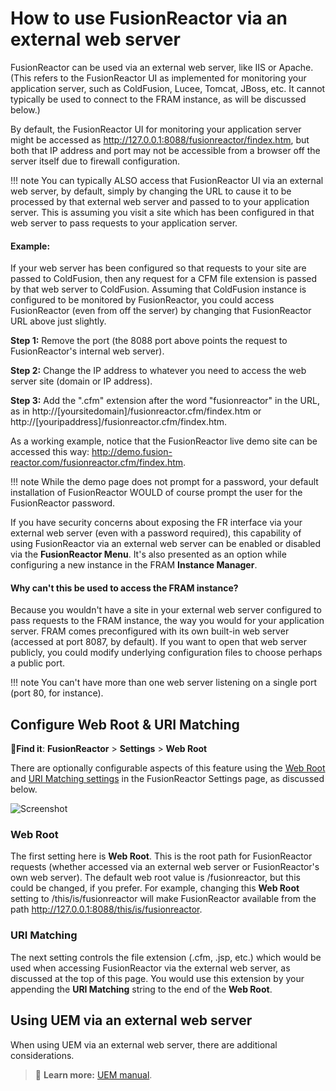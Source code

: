 # How to use FusionReactor via an external web server 

FusionReactor can be used via an external web server, like IIS or Apache. (This refers to the FusionReactor UI as implemented for monitoring your application server, such as ColdFusion, Lucee, Tomcat, JBoss, etc. It cannot typically be used to connect to the FRAM instance, as will be discussed below.)

By default, the FusionReactor UI for monitoring your application server might be accessed as http://127.0.0.1:8088/fusionreactor/findex.htm, but both that IP address and port may not be accessible from a browser off the server itself due to firewall configuration.

!!! note 
    You can typically ALSO access that FusionReactor UI via an external web server, by default, simply by changing the URL to cause it to be processed by that external web server and passed to to your application server. This is assuming you visit a site which has been configured in that web server to pass requests to your application server. 
    
#### Example:

If your web server has been configured so that requests to your site are passed to ColdFusion, then any request for a CFM file extension is passed by that web server to ColdFusion. Assuming that ColdFusion instance is configured to be monitored by FusionReactor, you could access FusionReactor (even from off the server) by changing that FusionReactor URL above just slightly. 

**Step 1:** Remove the port (the 8088 port above points the request to FusionReactor's internal web server). 

**Step 2:** Change the IP address to whatever you need to access the web server site (domain or IP address).

**Step 3:** Add the ".cfm" extension after the word "fusionreactor" in the URL, as in http://[yoursitedomain]/fusionreactor.cfm/findex.htm or http://[youripaddress]/fusionreactor.cfm/findex.htm.

As a working example, notice that the FusionReactor live demo site can be accessed this way: http://demo.fusion-reactor.com/fusionreactor.cfm/findex.htm. 

!!! note 
    While the demo page does not prompt for a password, your default installation of FusionReactor WOULD of course prompt the user for the FusionReactor password.

If you have security concerns about exposing the FR interface via your external web server (even with a password required), this capability of using FusionReactor via an external web server can be enabled or disabled via the **FusionReactor Menu**. It's also presented as an option while configuring a new instance in the FRAM **Instance Manager**.

#### Why can't this be used to access the FRAM instance?

 Because you wouldn't have a site in your external web server configured to pass requests to the FRAM instance, the way you would for your application server. FRAM comes preconfigured with its own built-in web server (accessed at port 8087, by default). If you want to open that web server publicly, you could modify underlying configuration files to choose perhaps a public port.

 !!! note
     You can't have more than one web server listening on a single port (port 80, for instance).

## Configure Web Root & URI Matching

🔎**Find it**: **FusionReactor** > **Settings** > **Web Root**

There are optionally configurable aspects of this feature using the [Web Root](/Settings/Main-Menu/#webroot) and [URI Matching settings](/Settings/Main-Menu/#webroot) in the FusionReactor Settings page, as discussed below.


 ![Screenshot](../images/configuration/webroot.png)
### Web Root

The first setting here is **Web Root**. This is the root path for FusionReactor requests (whether accessed via an external web server or FusionReactor's own web server). The default web root value is /fusionreactor, but this could be changed, if you prefer. For example, changing this **Web Root** setting to /this/is/fusionreactor will make FusionReactor available from the path http://127.0.0.1:8088/this/is/fusionreactor.

### URI Matching

The next setting controls the file extension (.cfm, .jsp, etc.) which would be used when accessing FusionReactor via the external web server, as discussed at the top of this page. You would use this extension by your appending the **URI Matching** string to the end of the **Web Root**.

## Using UEM via an external web server

When using UEM via an external web server, there are additional considerations. 

> 📖 **Learn more:**
> [UEM manual](/UEM-and-Sessions/User-Experience-Monitoring/#using-uem-with-an-external-web-server).
